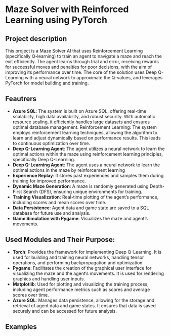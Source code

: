 # Maze Solver with Reinforced Learning using PyTorch

## Project description

This project is a Maze Solver AI that uses Reinforcement Learning (specifically Q-learning) to train an agent to navigate a maze and reach the exit efficiently. The agent learns through trial and error, receiving rewards for successful moves and penalties for poor decisions, with the aim of improving its performance over time. The core of the solution uses Deep Q-Learning with a neural network to approximate the Q-values, and leverages PyTorch for model building and training.

## Feautrers

- **Azure SQL**: The system is built on Azure SQL, offering real-time scalability, high data availability, and robust security. With automatic resource scaling, it efficiently handles large datasets and ensures optimal database management.
Reinforcement Learning: The system employs reinforcement learning techniques, allowing the algorithm to learn and adjust dynamically based on performance results. This leads to continuous optimization over time.
- **Deep Q-Learning Agent**: The agent utilizes a neural network to learn the optimal actions within the maze using reinforcement learning principles, specifically Deep Q-Learning.
- **Deep Q-Learning Agent**: The agent uses a neural network to learn the optimal actions in the maze by reinforcement learning
- **Experience Replay**: It stores past experiences and samples them during training for improved performance.
- **Dynamic Maze Generation**: A maze is randomly generated using Depth-First Search (DFS), ensuring unique environments for training.
- **Training Visualization**: Real-time plotting of the agent’s performance, including scores and mean scores over time.
- **Data Persistence**: Agent data and game state are saved to a SQL database for future use and analysis.
- **Game Simulation with Pygame**: Visualizes the maze and agent’s movements.

## Used Modules and Their Purpose:

- **Torch**: Provides the framework for implementing Deep Q-Learning. It is used for building and training neural networks, handling tensor operations, and performing backpropagation and optimization.
- **Pygame**: Facilitates the creation of the graphical user interface for visualizing the maze and the agent’s movements. It is used for rendering graphics and handling user inputs.
- **Matplotlib**: Used for plotting and visualizing the training process, including agent performance metrics such as scores and average scores over time.
- **Azure SQL**: Manages data persistence, allowing for the storage and retrieval of agent data and game states. It ensures that data is saved securely and can be accessed for future analysis.

## Examples 
